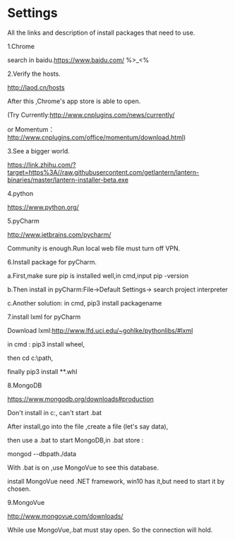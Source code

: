 # Settings
All the links and description of install packages that need to use.

1.Chrome

  search in baidu.https://www.baidu.com/   %>_<%
  
  
2.Verify the hosts.

  http://laod.cn/hosts
  
  After this ,Chrome's app store is able to open.
  
  (Try Currently:http://www.cnplugins.com/news/currently/ 
  
  or Momentum：http://www.cnplugins.com/office/momentum/download.html)
  
  
3.See a bigger world.

  https://link.zhihu.com/?target=https%3A//raw.githubusercontent.com/getlantern/lantern-binaries/master/lantern-installer-beta.exe
  
  
4.python

  https://www.python.org/
  
  
5.pyCharm 

  http://www.jetbrains.com/pycharm/
  
  Community is enough.Run local web file must turn off VPN.
  
  
6.Install package for pyCharm.

 a.First,make sure pip is installed well,in cmd,input pip -version
 
 b.Then install in pyCharm:File->Default Settings-> search project interpreter
 
 c.Another solution: in cmd, pip3 install packagename 
 
 
7.install lxml for pyCharm

 Download lxml:http://www.lfd.uci.edu/~gohlke/pythonlibs/#lxml
 
 in cmd :
 pip3 install wheel,
 
 then cd c:\path, 
 
 finally pip3 install **.whl
 
 
 
 8.MongoDB
 
  https://www.mongodb.org/downloads#production
  
  Don't install in c:, can't start .bat
  
  After install,go into the file ,create a file (let's say data),
  
  then use a .bat to start MongoDB,in .bat store :
  
  mongod --dbpath./data
  
  With .bat is on ,use MongoVue to see this database.
  
  install MongoVue need .NET framework, win10 has it,but need to start it by chosen.
  
  
  
  
 9.MongoVue
 
  http://www.mongovue.com/downloads/
  
  While use MongoVue,.bat must stay open. So the connection will hold.
  
  
 
 
